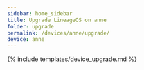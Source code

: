 ```yaml
---
sidebar: home_sidebar
title: Upgrade LineageOS on anne
folder: upgrade
permalink: /devices/anne/upgrade/
device: anne
---
```

{% include templates/device_upgrade.md %}
